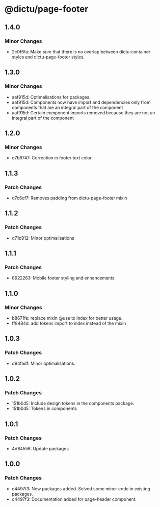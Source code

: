 # @dictu/page-footer

## 1.4.0

### Minor Changes

- 2c0f6fa: Make sure that there is no overlap between dictu-container styles and
  dictu-page-footer styles.

## 1.3.0

### Minor Changes

- aaf915d: Optimalisations for packages.
- aaf915d: Components now have import and dependencies only from components that
  are an integral part of the component
- aaf915d: Certain component imports removed because they are not an integral
  part of the component

## 1.2.0

### Minor Changes

- e7b9747: Correction in footer text color.

## 1.1.3

### Patch Changes

- d7c6cf7: Removes padding from dictu-page-footer mixin

## 1.1.2

### Patch Changes

- d71d912: Minor optimalisations

## 1.1.1

### Patch Changes

- 8922263: Mobile footer styling and enhancements

## 1.1.0

### Minor Changes

- b8671fe: replace mixin @use to index for better usage.
- ff8484d: add tokens import to index instead of the mixin

## 1.0.3

### Patch Changes

- d94fadf: Minor optimalisations.

## 1.0.2

### Patch Changes

- 151b0d5: Include design tokens in the components package.
- 151b0d5: Tokens in components

## 1.0.1

### Patch Changes

- 4d84556: Update packages

## 1.0.0

### Patch Changes

- c4497f3: New packages added. Solved some minor code in existing packages.
- c4497f3: Documentation added for page-header component.
